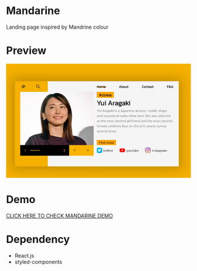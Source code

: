 # Mandarine

Landing page inspired by Mandrine colour

# Preview 

![mandarine preview](./site-preview.jpg)

# Demo

[CLICK HERE TO CHECK MANDARINE DEMO](https://mandarine-terada.netlify.app/)

# Dependency

- React.js
- styled-components